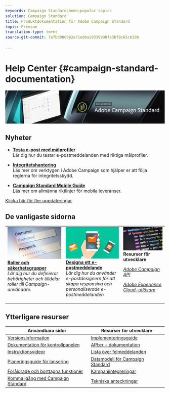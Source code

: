 ```yaml
---
keywords: Campaign Standard;home;popular topics
solution: Campaign Standard
title: Produktdokumentation för Adobe Campaign Standard
topic: Premium
translation-type: tm+mt
source-git-commit: 7e7bd906982e71e8ba29339998fa3bf8c65c620b

---
```



# Help Center {#campaign-standard-documentation}

![](start/using/assets/do-not-localize/banner_acs_doc.jpg)

## Nyheter

* **[Testa e-post med målprofiler](sending/using/testing-messages-using-target.md)**<br/>Lär dig hur du testar e-postmeddelanden med riktiga målprofiler.

* **[Integritetshantering](https://helpx.adobe.com/campaign/kb/campaign-privacy.html)**<br/>Läs mer om verktygen i Adobe Campaign som hjälper er att följa reglerna för integritetsskydd.

* **[Campaign Standard Mobile Guide](https://helpx.adobe.com/campaign/kb/acs-mobile.html)**<br/>Läs mer om allmänna riktlinjer för mobila leveranser.

[Klicka här för fler uppdateringar](rn/using/documentation-updates.md)

## De vanligaste sidorna

<table>
<tr>
  <td valign="top">
    <a href="administration/using/about-access-management.md">
      <img alt="Roller" src="start/using/assets/roles.png"/>
    </a>
    <div>
    <a href="administration/using/about-access-management.md"><strong>Roller och säkerhetsgrupper</strong></a>
    </div>
    <em>Lär dig hur du definierar behörigheter och tilldelar roller till Campaign-användare.</em>
    <br>
  </td>
  <td valign="top">
    <a href="designing/using/designing-content-in-adobe-campaign.md">
      <img alt="Designer" src="start/using/assets/design.png" />
    </a>
    <div>
    <a href="designing/using/designing-content-in-adobe-campaign.md"><strong>Designa ett e-postmeddelande</strong></a>
    </div>
    <em>Lär dig hur du använder e-postdesignern för att skapa responsiva och personaliserade e-postmeddelanden</em><br>
  </td>
  <td valign="top">
       <img alt="Utvecklare" src="start/using/assets/dev.png" />
    <div>
    <strong>Resurser för utvecklare</strong>
    </div>
    <p><em><a href="api/using/about-campaign-standard-apis.md">Adobe Campaign API</a></em></p>
    <p><em><a href="integrating/using/about-adobe-experience-cloud-triggers.md">Adobe Experience Cloud-utlösare</a></em></p>
    <br>
  </td>
</tr>
</table>

## Ytterligare resurser

| Användbara sidor | Resurser för utvecklare |
|---|---|
| [Versionsinformation](rn/using/release-notes.md) | [Implementeringsguide](https://helpx.adobe.com/campaign/kb/campaign-standard-implementation-guide.html) |
| [Dokumentation för kontrollpanelen](https://docs.adobe.com/content/help/en/control-panel/using/control-panel-home.html) | [API:er - dokumentation](api/using/about-campaign-standard-apis.md) |
| [Instruktionsvideor](https://docs.adobe.com/content/help/en/campaign-learn/campaign-standard-tutorials/overview.html) | [Lista över felmeddelanden](https://docs.adobe.com/content/help/en/campaign-classic/technicalresources/error_messages/error_codes.html) |
| [Planeringsguide för lansering](https://helpx.adobe.com/campaign/kb/acs-release-planning.html) | [Datamodell för Campaign Standard](developing/using/datamodel-introduction.md) |
| [Föråldrade och borttagna funktioner](https://helpx.adobe.com/campaign/kb/acs-deprecated-and-removed-features.html) | [Kampanjintegreringar](integrating/using/about-campaign-integrations.md) |
| [Komma igång med Campaign Standard](start/using/campaign-orchestration.md) | [Tekniska anteckningar](https://helpx.adobe.com/campaign/kb/acs-article-list.html) |
